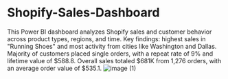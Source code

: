 # Shopify-Sales-Dashboard
This Power BI dashboard analyzes Shopify sales and customer behavior across product types, regions, and time. Key findings: highest sales in "Running Shoes" and most activity from cities like Washington and Dallas. Majority of customers placed single orders, with a repeat rate of 9% and lifetime value of $588.8. Overall sales totaled $681K from 1,276 orders, with an average order value of $535.1.
![image (1)](https://github.com/user-attachments/assets/9dbe482c-ddc7-429f-8835-5631a95017af)
